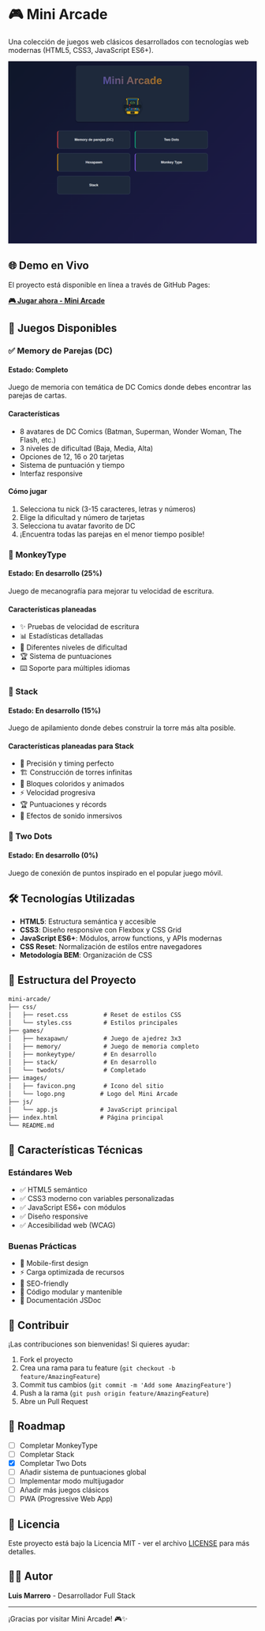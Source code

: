 # 🎮 Mini Arcade

Una colección de juegos web clásicos desarrollados con tecnologías web modernas (HTML5, CSS3, JavaScript ES6+).

![Mini Arcade Preview](preview.png)

## 🌐 Demo en Vivo

El proyecto está disponible en línea a través de GitHub Pages:

**[🎮 Jugar ahora - Mini Arcade](https://luismarrer.github.io/mini-arcade/index.html)**

## 🎯 Juegos Disponibles

### ✅ Memory de Parejas (DC)

#### Estado: Completo

Juego de memoria con temática de DC Comics donde debes encontrar las parejas de cartas.

#### Características

- 8 avatares de DC Comics (Batman, Superman, Wonder Woman, The Flash, etc.)
- 3 niveles de dificultad (Baja, Media, Alta)
- Opciones de 12, 16 o 20 tarjetas
- Sistema de puntuación y tiempo
- Interfaz responsive

#### Cómo jugar

1. Selecciona tu nick (3-15 caracteres, letras y números)
2. Elige la dificultad y número de tarjetas
3. Selecciona tu avatar favorito de DC
4. ¡Encuentra todas las parejas en el menor tiempo posible!

### 🚧 MonkeyType

#### Estado: En desarrollo (25%)

Juego de mecanografía para mejorar tu velocidad de escritura.

#### Características planeadas

- ✨ Pruebas de velocidad de escritura
- 📊 Estadísticas detalladas
- 🎯 Diferentes niveles de dificultad
- 🏆 Sistema de puntuaciones
- ⌨️ Soporte para múltiples idiomas

### 🚧 Stack

#### Estado: En desarrollo (15%)

Juego de apilamiento donde debes construir la torre más alta posible.

#### Características planeadas para Stack

- 🎯 Precisión y timing perfecto
- 🏗️ Construcción de torres infinitas
- 🌈 Bloques coloridos y animados
- ⚡ Velocidad progresiva
- 🏆 Puntuaciones y récords
- 🎵 Efectos de sonido inmersivos

### 🚧 Two Dots

#### Estado: En desarrollo (0%)

Juego de conexión de puntos inspirado en el popular juego móvil.

## 🛠️ Tecnologías Utilizadas

- **HTML5**: Estructura semántica y accesible
- **CSS3**: Diseño responsive con Flexbox y CSS Grid
- **JavaScript ES6+**: Módulos, arrow functions, y APIs modernas
- **CSS Reset**: Normalización de estilos entre navegadores
- **Metodología BEM**: Organización de CSS

## 📁 Estructura del Proyecto

```text
mini-arcade/
├── css/
│   ├── reset.css          # Reset de estilos CSS
│   └── styles.css         # Estilos principales
├── games/
│   ├── hexapawn/          # Juego de ajedrez 3x3
│   ├── memory/            # Juego de memoria completo
│   ├── monkeytype/        # En desarrollo
│   ├── stack/             # En desarrollo
│   └── twodots/           # Completado
├── images/
│   ├── favicon.png        # Icono del sitio
│   └── logo.png          # Logo del Mini Arcade
├── js/
│   └── app.js            # JavaScript principal
├── index.html            # Página principal
└── README.md             
```

## 🎨 Características Técnicas

### Estándares Web

- ✅ HTML5 semántico
- ✅ CSS3 moderno con variables personalizadas
- ✅ JavaScript ES6+ con módulos
- ✅ Diseño responsive
- ✅ Accesibilidad web (WCAG)

### Buenas Prácticas

- 📱 Mobile-first design
- ⚡ Carga optimizada de recursos
- 🎯 SEO-friendly
- 🔧 Código modular y mantenible
- 📝 Documentación JSDoc

## 🤝 Contribuir

¡Las contribuciones son bienvenidas! Si quieres ayudar:

1. Fork el proyecto
2. Crea una rama para tu feature (`git checkout -b feature/AmazingFeature`)
3. Commit tus cambios (`git commit -m 'Add some AmazingFeature'`)
4. Push a la rama (`git push origin feature/AmazingFeature`)
5. Abre un Pull Request

## 📝 Roadmap

- [ ] Completar MonkeyType
- [ ] Completar Stack
- [X] Completar Two Dots
- [ ] Añadir sistema de puntuaciones global
- [ ] Implementar modo multijugador
- [ ] Añadir más juegos clásicos
- [ ] PWA (Progressive Web App)

## 📄 Licencia

Este proyecto está bajo la Licencia MIT - ver el archivo [LICENSE](LICENSE) para más detalles.

## 👨‍💻 Autor

**Luis Marrero** - Desarrollador Full Stack

---

¡Gracias por visitar Mini Arcade! 🎮✨
